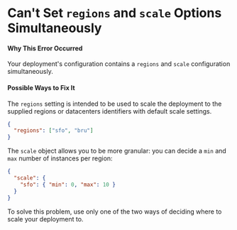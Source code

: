 # Can't Set `regions` and `scale` Options Simultaneously

#### Why This Error Occurred

Your deployment's configuration contains a `regions` and `scale`
configuration simultaneously.

#### Possible Ways to Fix It

The `regions` setting is intended to be used to scale the
deployment to the supplied regions or datacenters identifiers
with default scale settings.

```json
{
  "regions": ["sfo", "bru"]
}
```

The `scale` object allows you to be more granular: you can decide a
`min` and `max` number of instances per region:

```json
{
  "scale": {
    "sfo": { "min": 0, "max": 10 }
  }
}
```

To solve this problem, use only one of the two ways of deciding
where to scale your deployment to.
